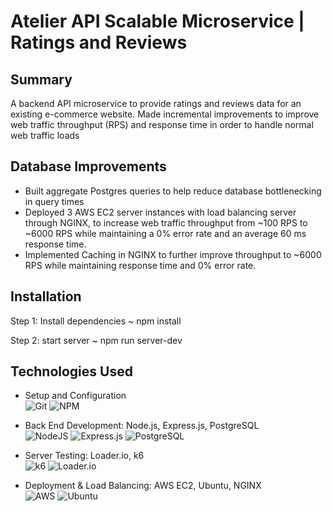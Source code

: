 # Atelier API Scalable Microservice | Ratings and Reviews

## Summary

A backend API microservice to provide ratings and reviews data for an existing e-commerce website. Made incremental improvements to improve web traffic throughput (RPS) and response time in order to handle normal web traffic loads

## Database Improvements

- Built aggregate Postgres queries to help reduce database bottlenecking in query times
- Deployed 3 AWS EC2 server instances with load balancing server through NGINX, to increase web traffic throughput from ~100 RPS to ~6000 RPS while maintaining a 0% error rate and an average 60 ms response time.
- Implemented Caching in NGINX to further improve throughput to ~6000 RPS while maintaining response time and 0% error rate. 

## Installation

Step 1: Install dependencies ~ npm install

Step 2: start server ~ npm run server-dev

## Technologies Used

- Setup and Configuration \
  ![Git](https://img.shields.io/badge/git-%23F05033.svg?style=for-the-badge&logo=git&logoColor=white)
  ![NPM](https://img.shields.io/badge/NPM-%23000000.svg?style=for-the-badge&logo=npm&logoColor=white)

- Back End Development: Node.js, Express.js, PostgreSQL \
  ![NodeJS](https://img.shields.io/badge/node.js-6DA55F?style=for-the-badge&logo=node.js&logoColor=white)
  ![Express.js](https://img.shields.io/badge/express.js-%23404d59.svg?style=for-the-badge&logo=express&logoColor=%2361DAFB)
  ![PostgreSQL](https://img.shields.io/badge/PostgreSQL-SQL-9cf)

- Server Testing: Loader.io, k6 \
  ![k6](https://img.shields.io/badge/k6-local-blue)
  ![Loader.io](https://img.shields.io/badge/loader.io-cloud-blue)

- Deployment & Load Balancing: AWS EC2, Ubuntu, NGINX \
  ![AWS](https://img.shields.io/badge/AWS-%23FF9900.svg?style=for-the-badge&logo=amazon-aws&logoColor=white)
  ![Ubuntu](https://img.shields.io/badge/Ubuntu-E95420?style=for-the-badge&logo=ubuntu&logoColor=white)
